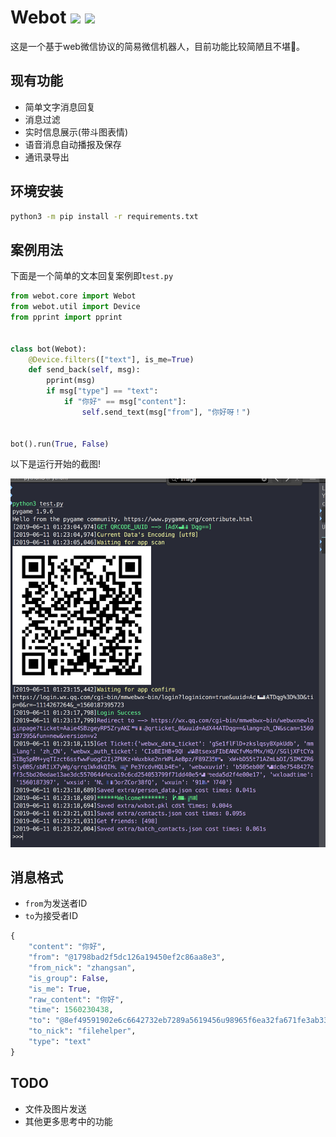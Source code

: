 # Webot ![](https://img.shields.io/badge/language-python3-orange.svg) ![](https://img.shields.io/badge/power_by-Wechat-Green.svg)

这是一个基于web微信协议的简易微信机器人，目前功能比较简陋且不堪🙈。

## 现有功能

-  简单文字消息回复
-  消息过滤
-  实时信息展示(带斗图表情)
-  语音消息自动播报及保存
-  通讯录导出

## 环境安装

```sh
python3 -m pip install -r requirements.txt
```

## 案例用法
下面是一个简单的文本回复案例即```test.py```

```python
from webot.core import Webot
from webot.util import Device
from pprint import pprint


class bot(Webot):
    @Device.filters(["text"], is_me=True)
    def send_back(self, msg):
        pprint(msg)
        if msg["type"] == "text":
            if "你好" == msg["content"]:
                self.send_text(msg["from"], "你好呀！")


bot().run(True, False)
```
以下是运行开始的截图!

![](./media/demo.png)

## 消息格式

-  `from`为发送者ID
-  `to`为接受者ID

```python
{
	"content": "你好",
	"from": "@1798bad2f5dc126a19450ef2c86aa8e3",
 	"from_nick": "zhangsan",
	"is_group": False,
	"is_me": True,
	"raw_content": "你好",
	"time": 1560230438,
	"to": "@8ef49591902e6c6642732eb7289a5619456u98965f6ea32fa671fe3ab33a002f",
	"to_nick": "filehelper",
	"type": "text"
}

```

## TODO

-  文件及图片发送
-  其他更多思考中的功能